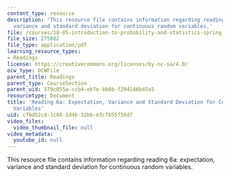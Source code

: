 ```yaml
---
content_type: resource
description: 'This resource file contains information regarding reading 6a: expectation,
  variance and standard deviation for continuous random variables.'
file: /courses/18-05-introduction-to-probability-and-statistics-spring-2014/c7bd52cd1c881d4b32bbe3cfb55f58d7_MIT18_05S14_Reading6a.pdf
file_size: 275082
file_type: application/pdf
learning_resource_types:
- Readings
license: https://creativecommons.org/licenses/by-nc-sa/4.0/
ocw_type: OCWFile
parent_title: Readings
parent_type: CourseSection
parent_uid: 579c055a-ccb4-eb7e-bb6b-f294146b45a5
resourcetype: Document
title: 'Reading 6a: Expectation, Variance and Standard Deviation for Continuous Random
  Variables'
uid: c7bd52cd-1c88-1d4b-32bb-e3cfb55f58d7
video_files:
  video_thumbnail_file: null
video_metadata:
  youtube_id: null
---
```

This resource file contains information regarding reading 6a: expectation, variance and standard deviation for continuous random variables.